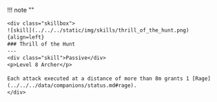 !!! note ""

    <div class="skillbox">
    ![skill](../../../static/img/skills/thrill_of_the_hunt.png){align=left}
    ### Thrill of the Hunt
    ---
    <div class="skill">Passive</div>
    <p>Level 8 Archer</p>

    Each attack executed at a distance of more than 8m grants 1 [Rage](../../../data/companions/status.md#rage).
    </div>
